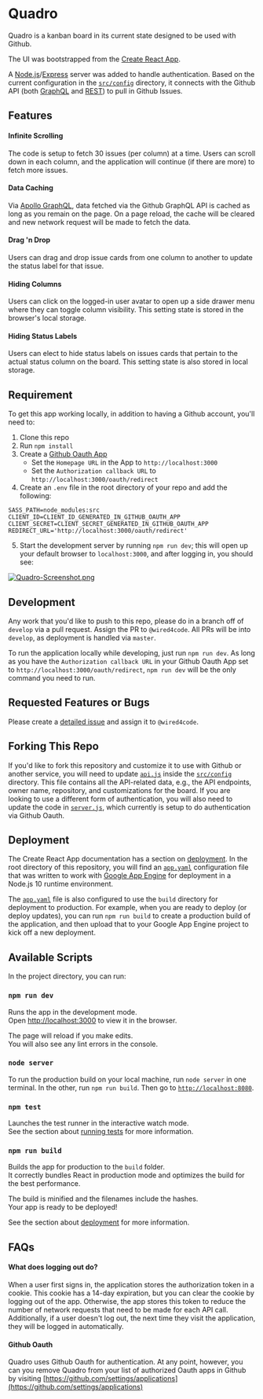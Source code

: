 # Quadro

Quadro is a kanban board in its current state designed to be used with Github.

The UI was bootstrapped from the [Create React App](https://github.com/facebook/create-react-app).

A [Node.js](https://nodejs.org)/[Express](https://expressjs.com/) server was added to handle authentication. Based on the current configuration in the [`src/config`](https://github.com/LexMachinaInc/quadro/tree/master/src/config) directory, it connects with the Github API (both [GraphQL](https://developer.github.com/v4/) and [REST](https://developer.github.com/v3/)) to pull in Github Issues.

## Features

#### Infinite Scrolling

The code is setup to fetch 30 issues (per column) at a time. Users can scroll down in each column, and the application will continue (if there are more) to fetch more issues.

#### Data Caching

Via [Apollo GraphQL](https://www.apollographql.com/docs/react/), data fetched via the Github GraphQL API is cached as long as you remain on the page. On a page reload, the cache will be cleared and new network request will be made to fetch the data.

#### Drag 'n Drop

Users can drag and drop issue cards from one column to another to update the status label for that issue.

#### Hiding Columns

Users can click on the logged-in user avatar to open up a side drawer menu where they can toggle column visibility. This setting state is stored in the browser's local storage.

#### Hiding Status Labels

Users can elect to hide status labels on issues cards that pertain to the actual status column on the board. This setting state is also stored in local storage.


## Requirement

To get this app working locally, in addition to having a Github account, you'll need to:

1. Clone this repo
2. Run `npm install`
3. Create a [Github Oauth App](https://developer.github.com/apps/building-oauth-apps/creating-an-oauth-app/)
   * Set the `Homepage URL` in the App to `http://localhost:3000`
   * Set the `Authorization callback URL` to `http://localhost:3000/oauth/redirect`
4. Create an `.env` file in the root directory of your repo and add the following:

```
SASS_PATH=node_modules:src
CLIENT_ID=CLIENT_ID_GENERATED_IN_GITHUB_OAUTH_APP
CLIENT_SECRET=CLIENT_SECRET_GENERATED_IN_GITHUB_OAUTH_APP
REDIRECT_URL='http://localhost:3000/oauth/redirect'
```

5. Start the development server by running `npm run dev`; this will open up your default browser to `localhost:3000`, and after logging in, you should see:

[![Quadro-Screenshot.png](https://i.postimg.cc/85ZkrF8S/Quadro-Screenshot.png)](https://postimg.cc/ft0QGRT2)

## Development

Any work that you'd like to push to this repo, please do in a branch off of `develop` via a pull request. Assign the PR to `@wired4code`. All PRs will be into `develop`, as deployment is handled via `master`.

To run the application locally while developing, just run `npm run dev`. As long as you have the `Authorization callback URL` in your Github Oauth App set to `http://localhost:3000/oauth/redirect`, `npm run dev` will be the only command you need to run.

## Requested Features or Bugs

Please create a [detailed issue](https://github.com/LexMachinaInc/quadro/issues/new) and assign it to `@wired4code`.

## Forking This Repo

If you'd like to fork this repository and customize it to use with Github or another service, you will need to update [`api.js`](https://github.com/LexMachinaInc/quadro/blob/master/src/config/api.js) inside the [`src/config`](https://github.com/LexMachinaInc/quadro/tree/master/src/config) directory. This file contains all the API-related data, e.g., the API endpoints, owner name, repository, and customizations for the board. If you are looking to use a different form of authentication, you will also need to update the code in [`server.js`](https://github.com/LexMachinaInc/quadro/blob/master/server.js), which currently is setup to do authentication via Github Oauth.

## Deployment

The Create React App documentation has a section on [deployment](https://create-react-app.dev/docs/deployment). In the root directory of this repository, you will find an [`app.yaml`](https://github.com/LexMachinaInc/quadro/blob/master/app.yaml) configuration file that was written to work with [Google App Engine](https://cloud.google.com/appengine/) for deployment in a Node.js 10 runtime environment.

The [`app.yaml`](https://github.com/LexMachinaInc/quadro/blob/master/app.yaml) file is also configured to use the `build` directory for deployment to production. For example, when you are ready to deploy (or deploy updates), you can run `npm run build` to create a production build of the application, and then upload that to your Google App Engine project to kick off a new deployment.

## Available Scripts

In the project directory, you can run:

### `npm run dev`

Runs the app in the development mode.<br>
Open [http://localhost:3000](http://localhost:3000) to view it in the browser.

The page will reload if you make edits.<br>
You will also see any lint errors in the console.

### `node server`

To run the production build on your local machine, run `node server` in one terminal. In the other,
run `npm run build`. Then go to [`http://localhost:8080`](http://localhost:8080).

### `npm test`

Launches the test runner in the interactive watch mode.<br>
See the section about [running tests](https://facebook.github.io/create-react-app/docs/running-tests) for more information.

### `npm run build`

Builds the app for production to the `build` folder.<br>
It correctly bundles React in production mode and optimizes the build for the best performance.

The build is minified and the filenames include the hashes.<br>
Your app is ready to be deployed!

See the section about [deployment](https://facebook.github.io/create-react-app/docs/deployment) for more information.

## FAQs

#### What does logging out do?

When a user first signs in, the application stores the authorization token in a cookie. This cookie has a 14-day expiration, but you can clear the cookie by logging out of the app. Otherwise, the app stores this token to reduce the number of network requests that need to be made for each API call. Additionally, if a user doesn't log out, the next time they visit the application, they will be logged in automatically.

#### Github Oauth

Quadro uses Github Oauth for authentication. At any point, however, you can you remove Quadro from your list of authorized Oauth apps in Github by visiting [https://github.com/settings/applications](https://github.com/settings/applications)
